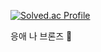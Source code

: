  [![Solved.ac Profile](http://mazassumnida.wtf/api/v2/generate_badge?boj=qnannb)](https://solved.ac/백준아이디/)
 
 응애 나 브론즈 🥲

<!---
QnAnnB/QnAnnB is a ✨ special ✨ repository because its `README.md` (this file) appears on your GitHub profile.
You can click the Preview link to take a look at your changes.
--->
